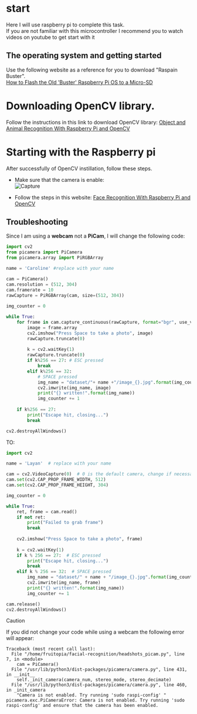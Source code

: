# start
Here I will use raspberry pi to complete this task. <br>
If you are not familiar with this microcontroller I recommend you to watch videos on youtube to get start with it

## The operating system and getting started

Use the following website as a reference for you to download "Raspain Buster". <br>
[How to Flash the Old 'Buster' Raspberry Pi OS to a Micro-SD](https://core-electronics.com.au/guides/flash-buster-os-pi/) 

# Downloading OpenCV library. 
Follow the instructions in this link to download OpenCV library: [Object and Animal Recognition With Raspberry Pi and OpenCV](https://core-electronics.com.au/guides/object-identify-raspberry-pi/)<br>

# Starting with the Raspberry pi 
After successfully of OpenCV instillation, follow these steps.

- Make sure that the camera is enable: <br>
![Capture](https://github.com/user-attachments/assets/45a6a621-289f-4e96-9f66-a90735ccbefa)

- Follow the steps in this website: [Face Recognition With Raspberry Pi and OpenCV](https://core-electronics.com.au/guides/face-identify-raspberry-pi/)

## Troubleshooting
Since I am using a **webcam** not a **PiCam**, I will change the following code: 
``` PYTHON
import cv2
from picamera import PiCamera
from picamera.array import PiRGBArray

name = 'Caroline' #replace with your name

cam = PiCamera()
cam.resolution = (512, 304)
cam.framerate = 10
rawCapture = PiRGBArray(cam, size=(512, 304))
    
img_counter = 0

while True:
    for frame in cam.capture_continuous(rawCapture, format="bgr", use_video_port=True):
        image = frame.array
        cv2.imshow("Press Space to take a photo", image)
        rawCapture.truncate(0)
    
        k = cv2.waitKey(1)
        rawCapture.truncate(0)
        if k%256 == 27: # ESC pressed
            break
        elif k%256 == 32:
            # SPACE pressed
            img_name = "dataset/"+ name +"/image_{}.jpg".format(img_counter)
            cv2.imwrite(img_name, image)
            print("{} written!".format(img_name))
            img_counter += 1
            
    if k%256 == 27:
        print("Escape hit, closing...")
        break

cv2.destroyAllWindows()

```

TO:

``` PYTHON
import cv2

name = 'Layan'  # replace with your name

cam = cv2.VideoCapture(0)  # 0 is the default camera, change if necessary
cam.set(cv2.CAP_PROP_FRAME_WIDTH, 512)
cam.set(cv2.CAP_PROP_FRAME_HEIGHT, 304)

img_counter = 0

while True:
    ret, frame = cam.read()
    if not ret:
        print("Failed to grab frame")
        break
    
    cv2.imshow("Press Space to take a photo", frame)
    
    k = cv2.waitKey(1)
    if k % 256 == 27:  # ESC pressed
        print("Escape hit, closing...")
        break
    elif k % 256 == 32:  # SPACE pressed
        img_name = "dataset/" + name + "/image_{}.jpg".format(img_counter)
        cv2.imwrite(img_name, frame)
        print("{} written!".format(img_name))
        img_counter += 1

cam.release()
cv2.destroyAllWindows()
```

> [!CAUTION]
> If you did not change your code while using a webcam the following error will appear:
```
Traceback (most recent call last):
  File "/home/fruitopia/facial-recognition/headshots_picam.py", line 7, in <module>
    cam = PiCamera()
  File "/usr/lib/python3/dist-packages/picamera/camera.py", line 431, in __init__
    self._init_camera(camera_num, stereo_mode, stereo_decimate)
  File "/usr/lib/python3/dist-packages/picamera/camera.py", line 460, in _init_camera
    "Camera is not enabled. Try running 'sudo raspi-config' "
picamera.exc.PiCameraError: Camera is not enabled. Try running 'sudo raspi-config' and ensure that the camera has been enabled.
```

